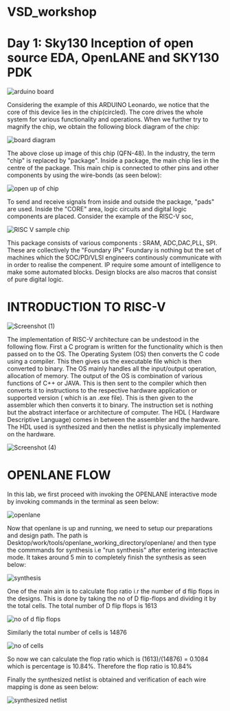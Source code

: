 # VSD_workshop

# Day 1: Sky130 Inception of open source EDA, OpenLANE and SKY130 PDK


![arduino board](https://github.com/SamAI20/VSD_workshop/assets/165182988/ed5a5bef-5ab3-4a5c-9d07-8c0a26153942)

Considering the example of this ARDUINO Leonardo, we notice that the core of this device lies in the chip(circled). The core drives the whole system for various functionality and operations. When we further try to magnify the chip, we obtain the following block diagram of the chip:


![board diagram](https://github.com/SamAI20/VSD_workshop/assets/165182988/d6ed9e59-9aef-4f46-b196-bada93f36724)

The above close up image of this chip (QFN-48). In the industry, the term "chip" is replaced by "package". Inside a package, the  main chip lies in the centre of the package. This main chip is connected to other pins and other components by using the wire-bonds (as seen below):


![open up of chip](https://github.com/SamAI20/VSD_workshop/assets/165182988/a030e76c-e5eb-40ba-8b1f-4bfb1deef68c)

To send and receive signals from inside and outside the package, "pads" are used. Inside the "CORE" area, logic circuits and digital logic components are placed. Consider the  example of the RISC-V soc, 

![RISC V sample chip](https://github.com/SamAI20/VSD_workshop/assets/165182988/4945cc36-be9e-4297-bef6-e3ad3294ad0a)

This package consists of various components :
SRAM, ADC,DAC,PLL, SPI.
These  are collectively the "Foundary IPs"
Foundary is nothing but the set of machines which the SOC/PD/VLSI engineers continously communicate with in order to realise the compenent. IP require some amount of intelligence to make some automated blocks. Design blocks are also macros that consist of pure digital logic.

# INTRODUCTION TO RISC-V


![Screenshot (1)](https://github.com/SamAI20/VSD_workshop/assets/165182988/0e22ac5c-1020-4046-a7af-5f5d3d8fb6f3)


The implementation of RISC-V architecture can be undestood in the following flow. First a C program is written for the functionality which is then passed on to the OS. The Operating System (OS) then converts the C code using a compiler. This then gives us the executable file which is then converted to binary. The OS mainly handles all the input/output operation, allocation of memory. The output of the OS is combination of various functions of C++ or JAVA. This is then sent to the compiler which then converts it to instructions to the respective hardware application or supported version ( which is an .exe file). This is then given to the assembler which then converts it to binary. The instruction set is nothing but the abstract interface or architecture of computer. The HDL ( Hardware Descriptive Language) comes in between the assembler and the hardware. The HDL used is synthesized and then the netlist is physically implemented on the hardware.

![Screenshot (4)](https://github.com/SamAI20/VSD_workshop/assets/165182988/87c4b597-fcf9-4991-b3bf-32cedb14e00f)


# OPENLANE FLOW

In this lab, we first proceed with invoking the OPENLANE interactive mode by invoking commands in the terminal as seen below:

![openlane](https://github.com/SamAI20/VSD_workshop/assets/165182988/d7a511f0-4ac9-4388-94d5-6c67b274b40b)

Now that openlane is up and running, we need to setup our preparations and design path. The path is Desktop/work/tools/openlane_working_directory/openlane/ and then type the commmands for synthesis i.e "run synthesis" after entering interactive mode. It takes around 5 min to completely finish the synthesis as seen below:

![synthesis](https://github.com/SamAI20/VSD_workshop/assets/165182988/fba6793c-dd78-4d1b-bbac-8669dc018a6f)

One of the main aim is to calculate flop ratio i.r the number of d flip flops in the designs. This is done by taking the no of D flip-flops and dividing it by the total cells.
The total number of D flip flops is 1613 

![no of d flip flops](https://github.com/SamAI20/VSD_workshop/assets/165182988/6098b74b-8720-4063-b995-657305675beb)


Similarly the total number of cells is 14876



![no of cells](https://github.com/SamAI20/VSD_workshop/assets/165182988/709f9251-a3ce-44d0-a71e-d50908c1ac87)


So now we can calculate the flop ratio which is  (1613)/(14876) = 0.1084 which is percentage is  10.84%. Therefore the flop ratio is 10.84%

Finally the synthesized netlist is obtained and verification of each wire mapping is done as seen below:

![synthesized netlist](https://github.com/SamAI20/VSD_workshop/assets/165182988/0c8a10ea-f947-4a87-8f63-5dbe738fed2b)












